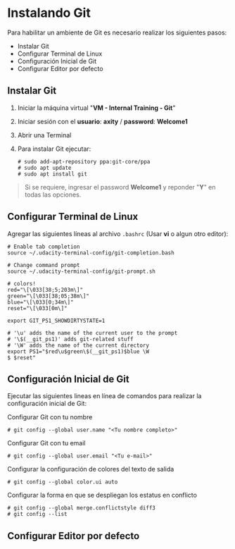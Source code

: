 # Instalando Git
Para habilitar un ambiente de Git es necesario realizar los siguientes pasos:

 - Instalar Git
 - Configurar Terminal de Linux
 - Configuración Inicial de Git
 - Configurar Editor por defecto

## Instalar Git
 1. Iniciar la máquina virtual "**VM - Internal Training - Git**"
 2. Iniciar sesión con el **usuario**: **axity** / **password**: **Welcome1**
 3. Abrir una Terminal
 4. Para instalar Git ejecutar:

        # sudo add-apt-repository ppa:git-core/ppa
        # sudo apt update
        # sudo apt install git
    

> Si se requiere, ingresar el password **Welcome1** y reponder "**Y**" en todas las opciones.

## Configurar Terminal de Linux

Agregar las siguientes líneas al archivo `.bashrc` (Usar **vi** o algun otro editor):

```
# Enable tab completion
source ~/.udacity-terminal-config/git-completion.bash

# Change command prompt
source ~/.udacity-terminal-config/git-prompt.sh

# colors!
red="\[\033[38;5;203m\]"
green="\[\033[38;05;38m\]"
blue="\[\033[0;34m\]"
reset="\[\033[0m\]"

export GIT_PS1_SHOWDIRTYSTATE=1

# '\u' adds the name of the current user to the prompt
# '\$(__git_ps1)' adds git-related stuff
# '\W' adds the name of the current directory
export PS1="$red\u$green\$(__git_ps1)$blue \W
$ $reset"
```

## Configuración Inicial de Git

Ejecutar las siguientes lineas en línea de comandos para realizar la configuración inicial de Git:

Configurar Git con tu nombre

    # git config --global user.name "<Tu nombre completo>"

Configurar Git con tu email

    # git config --global user.email "<Tu e-mail>"

Configurar la configuración de colores del texto de salida

    # git config --global color.ui auto

Configurar la forma en que se despliegan los estatus en conflicto

    # git config --global merge.conflictstyle diff3
    # git config --list


## Configurar Editor por defecto

<!--stackedit_data:
eyJoaXN0b3J5IjpbMTg0MDQ3Nzc5MiwxOTMzNTY5MzEzLC01ND
gyODQzODYsLTg3MzgyODg5OCwtMTE5MzE1MjI5LC0xMDA3Mjgx
MDQzLC0zODM5MzA0NSwtMjEwMTEyNjMwNyw3NzM5NDEzMDUsOD
A0MDYzODU3LDE4MzYyMzcwMiw5MDMzMDI5OTgsLTcxNzIzNjcx
MywtMzA0MTI2MzE4LDE5NjgwNzE4MzQsLTE5Mzg3MjU2NzEsMz
U5NjczNDYsNzMwOTk4MTE2XX0=
-->